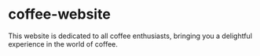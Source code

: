 # coffee-website
This website is dedicated to all coffee enthusiasts, bringing you a delightful experience in the world of coffee.
